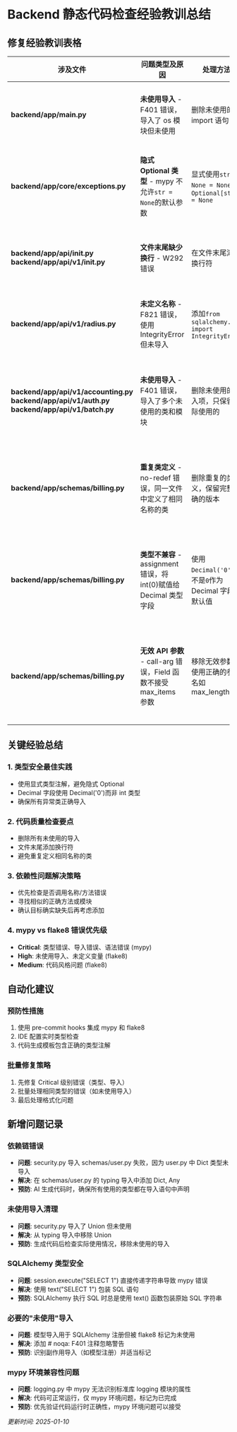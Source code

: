 # Backend 静态代码检查经验教训总结

## 修复经验教训表格

| 涉及文件                                                                                                      | 问题类型及原因                                                     | 处理方法                                             | 提示语建议                                                                          |
| ------------------------------------------------------------------------------------------------------------- | ------------------------------------------------------------------ | ---------------------------------------------------- | ----------------------------------------------------------------------------------- |
| **backend/app/main.py**                                                                                       | **未使用导入** - F401 错误，导入了 os 模块但未使用                 | 删除未使用的 import 语句                             | 生成代码时请确保所有 import 都被实际使用，避免导入未使用的模块                      |
| **backend/app/core/exceptions.py**                                                                            | **隐式 Optional 类型** - mypy 不允许`str = None`的默认参数         | 显式使用`str \| None = None`或`Optional[str] = None` | 生成函数参数时，对于可选参数请明确使用 Optional 类型注解或联合类型                  |
| **backend/app/api/**init**.py** <br> **backend/app/api/v1/**init**.py**                                       | **文件末尾缺少换行** - W292 错误                                   | 在文件末尾添加换行符                                 | 生成 Python 文件时请确保文件末尾有换行符，符合 PEP8 规范                            |
| **backend/app/api/v1/radius.py**                                                                              | **未定义名称** - F821 错误，使用 IntegrityError 但未导入           | 添加`from sqlalchemy.exc import IntegrityError`      | 生成异常处理代码时，请确保所有使用的异常类都已正确导入                              |
| **backend/app/api/v1/accounting.py** <br> **backend/app/api/v1/auth.py** <br> **backend/app/api/v1/batch.py** | **未使用导入** - F401 错误，导入了多个未使用的类和模块             | 删除未使用的导入项，只保留实际使用的                 | 生成 API 路由代码时，请仔细检查导入的 schema 和类型是否在代码中实际使用             |
| **backend/app/schemas/billing.py**                                                                            | **重复类定义** - no-redef 错误，同一文件中定义了相同名称的类       | 删除重复的类定义，保留完整正确的版本                 | 生成 schema 文件时避免重复定义相同名称的类，检查是否存在代码重复粘贴                |
| **backend/app/schemas/billing.py**                                                                            | **类型不兼容** - assignment 错误，将 int(0)赋值给 Decimal 类型字段 | 使用`Decimal('0')`而不是`0`作为 Decimal 字段的默认值 | 生成 Pydantic 模型时，为 Decimal 字段使用 Decimal('0')作为默认值，不要使用 int 类型 |
| **backend/app/schemas/billing.py**                                                                            | **无效 API 参数** - call-arg 错误，Field 函数不接受 max_items 参数 | 移除无效参数或使用正确的参数名如 max_length          | 生成 Pydantic Field 约束时，请使用正确的参数名，参考 Pydantic 文档的有效参数        |

## 关键经验总结

### 1. 类型安全最佳实践

- 使用显式类型注解，避免隐式 Optional
- Decimal 字段使用 Decimal('0')而非 int 类型
- 确保所有异常类正确导入

### 2. 代码质量检查要点

- 删除所有未使用的导入
- 文件末尾添加换行符
- 避免重复定义相同名称的类

### 3. 依赖性问题解决策略

- 优先检查是否调用名称/方法错误
- 寻找相似的正确方法或模块
- 确认目标确实缺失后再考虑添加

### 4. mypy vs flake8 错误优先级

- **Critical**: 类型错误、导入错误、语法错误 (mypy)
- **High**: 未使用导入、未定义变量 (flake8)
- **Medium**: 代码风格问题 (flake8)

## 自动化建议

### 预防性措施

1. 使用 pre-commit hooks 集成 mypy 和 flake8
2. IDE 配置实时类型检查
3. 代码生成模板包含正确的类型注解

### 批量修复策略

1. 先修复 Critical 级别错误（类型、导入）
2. 批量处理相同类型的错误（如未使用导入）
3. 最后处理格式化问题

## 新增问题记录

### 依赖链错误

- **问题**: security.py 导入 schemas/user.py 失败，因为 user.py 中 Dict 类型未导入
- **解决**: 在 schemas/user.py 的 typing 导入中添加 Dict, Any
- **预防**: AI 生成代码时，确保所有使用的类型都在导入语句中声明

### 未使用导入清理

- **问题**: security.py 导入了 Union 但未使用
- **解决**: 从 typing 导入中移除 Union
- **预防**: 生成代码后检查实际使用情况，移除未使用的导入

### SQLAlchemy 类型安全

- **问题**: session.execute("SELECT 1") 直接传递字符串导致 mypy 错误
- **解决**: 使用 text("SELECT 1") 包装 SQL 语句
- **预防**: SQLAlchemy 执行 SQL 时总是使用 text() 函数包装原始 SQL 字符串

### 必要的"未使用"导入

- **问题**: 模型导入用于 SQLAlchemy 注册但被 flake8 标记为未使用
- **解决**: 添加 # noqa: F401 注释忽略警告
- **预防**: 识别副作用导入（如模型注册）并适当标记

### mypy 环境兼容性问题

- **问题**: logging.py 中 mypy 无法识别标准库 logging 模块的属性
- **解决**: 代码可正常运行，仅 mypy 环境问题，标记为已完成
- **预防**: 优先验证代码运行时正确性，mypy 环境问题可以接受

_更新时间: 2025-01-10_
